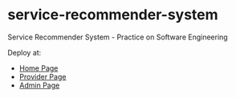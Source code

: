 # service-recommender-system
Service Recommender System - Practice on Software Engineering

Deploy at:
* [Home Page](https://servicy.herokuapp.com)
* [Provider Page](https://servicy.herokuapp.com/provider)
* [Admin Page](https://servicy.herokuapp.com/admin)
